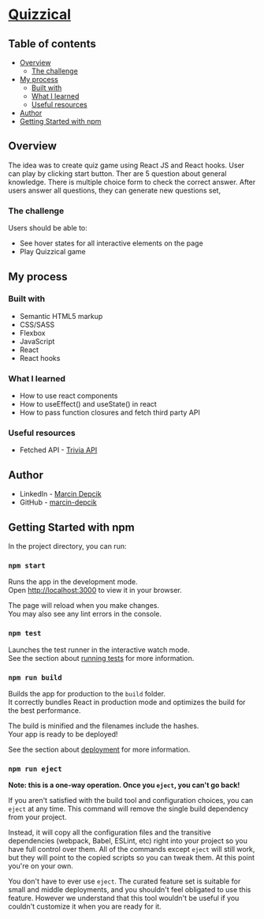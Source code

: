 # [Quizzical](https://marcin-depcik.github.io/quizzical-game/)

## Table of contents

-   [Overview](#overview)
    -   [The challenge](#the-challenge)
-   [My process](#my-process)
    -   [Built with](#built-with)
    -   [What I learned](#what-i-learned)
    -   [Useful resources](#useful-resources)
-   [Author](#author)
-   [Getting Started with npm](#getting-started-with-npm)

## Overview

The idea was to create quiz game using React JS and React hooks. User can play by clicking start button. Ther are 5 question about general knowledge. There is multiple choice form to check the correct answer. After users answer all questions, they can generate new questions set,

### The challenge

Users should be able to:

-   See hover states for all interactive elements on the page
-   Play Quizzical game

## My process

### Built with

-   Semantic HTML5 markup
-   CSS/SASS
-   Flexbox
-   JavaScript
-   React
-   React hooks

### What I learned

-   How to use react components
-   How to useEffect() and useState() in react
-   How to pass function closures and fetch third party API

### Useful resources

-   Fetched API - [Trivia API](https://opentdb.com/api_config.php)

## Author

-   LinkedIn - [Marcin Depcik](https://linkedin.com/in/marcindepcik)
-   GitHub - [marcin-depcik](https://github.com/marcin-depcik)

## Getting Started with npm

In the project directory, you can run:

### `npm start`

Runs the app in the development mode.\
Open [http://localhost:3000](http://localhost:3000) to view it in your browser.

The page will reload when you make changes.\
You may also see any lint errors in the console.

### `npm test`

Launches the test runner in the interactive watch mode.\
See the section about [running tests](https://facebook.github.io/create-react-app/docs/running-tests) for more information.

### `npm run build`

Builds the app for production to the `build` folder.\
It correctly bundles React in production mode and optimizes the build for the best performance.

The build is minified and the filenames include the hashes.\
Your app is ready to be deployed!

See the section about [deployment](https://facebook.github.io/create-react-app/docs/deployment) for more information.

### `npm run eject`

**Note: this is a one-way operation. Once you `eject`, you can't go back!**

If you aren't satisfied with the build tool and configuration choices, you can `eject` at any time. This command will remove the single build dependency from your project.

Instead, it will copy all the configuration files and the transitive dependencies (webpack, Babel, ESLint, etc) right into your project so you have full control over them. All of the commands except `eject` will still work, but they will point to the copied scripts so you can tweak them. At this point you're on your own.

You don't have to ever use `eject`. The curated feature set is suitable for small and middle deployments, and you shouldn't feel obligated to use this feature. However we understand that this tool wouldn't be useful if you couldn't customize it when you are ready for it.
